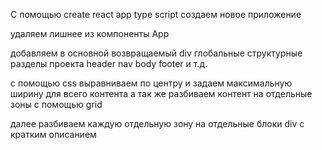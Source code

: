 С помощью create react app type script создаем новое приложение

удаляем лишнее из компоненты App 

добавляем в основной возвращаемый div глобальные структурные разделы проекта
header nav body footer и т.д.

с помощью css выравниваем по центру и задаем максимальную ширину для всего контента 
а так же разбиваем контент на отдельные зоны с помощью grid

далее разбиваем каждую отдельную зону на отдельные блоки div с кратким описанием 
